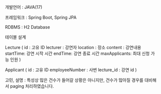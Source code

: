 개발언어 : JAVA(17)

프레임워크 : Spring Boot, Spring JPA

RDBMS : H2 Database

테이블 설계

Lecture (
    id : 고유 ID
    lecturer : 강연자
    location : 장소
    content : 강연내용
    startTime: 강연 시작 시간
    endTime: 강연 종료 시간
    maxApplicants: 최대 신청 가능 인원
)

Applicant (
    id : 고유 ID
    employeeNumber : 사번
    lecture_id : 강연 id
)

고민, 설명 : 특성상 많은 건수가 들어갈 상황은 아니지만, 건수가 많아질 경우를 대비해서 paging 처리하였습니다.

